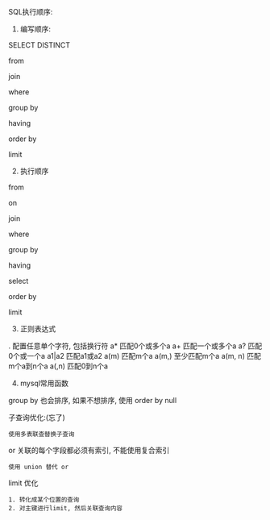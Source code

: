 SQL执行顺序:

1. 编写顺序:

SELECT DISTINCT

from

join

where

group by

having

order by

limit  

2. 执行顺序

from

on

  join

where

group by 

having

select

order by 

limit


3. 正则表达式

. 配置任意单个字符, 包括换行符
a* 匹配0个或多个a
a+ 匹配一个或多个a
a? 匹配0个或一个a
a1|a2 匹配a1或a2
a(m) 匹配m个a
a(m,) 至少匹配m个a
a(m, n) 匹配m个a到n个a
a(,n) 匹配0到n个a

4. mysql常用函数

 group by 也会排序, 如果不想排序, 使用 order by null
 
子查询优化:(忘了)

    使用多表联查替换子查询
    
or 关联的每个字段都必须有索引, 不能使用复合索引

    使用 union 替代 or

limit 优化

    1. 转化成某个位置的查询
    2. 对主键进行limit, 然后关联查询内容
    
    